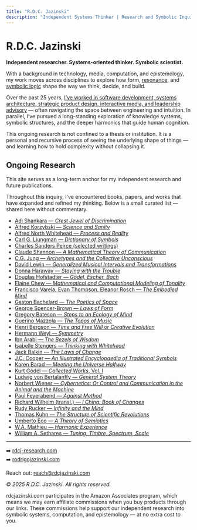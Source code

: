 ```yaml
---
title: "R.D.C. Jazinski"
description: "Independent Systems Thinker | Research and Symbolic Inquiry"
---
```


<link rel="stylesheet" href="style.css">

<link rel="icon" type="image/png" sizes="32x32" href="favicon-32x32.png">
<link rel="icon" type="image/png" sizes="16x16" href="favicon-16x16.png">
<link rel="apple-touch-icon" sizes="180x180" href="apple-touch-icon.png">
<link rel="manifest" href="site.webmanifest">
<link rel="shortcut icon" href="favicon.ico">

# R.D.C. Jazinski

**Independent researcher. Systems-oriented thinker. Symbolic scientist.**

With a background in technology, media, computation, and epistemology, my work moves across disciplines to explore how form, [resonance](https://www.symbolicresonance.com), and [symbolic logic](https://www.symbolicresonance.com) shape the way we think, decide, and build.

Over the past 25 years, [I’ve worked in software development, systems architecture, strategic product design, interactive media, and leadership advisory](https://www.rodrigojazinski.com) — often navigating the space between engineering and intuition. In parallel, I’ve pursued a long-standing exploration of knowledge systems, symbolic structures, and the deeper harmonics that guide human cognition.

This ongoing research is not confined to a thesis or institution. It is a personal and recursive process of seeing the underlying shape of things — and learning how to hold complexity without collapsing it.


## Ongoing Research

This site serves as a long-term anchor for my independent research and future publications.

Throughout this inquiry, I’ve encountered books, papers, and works that have expanded and refined my thinking. Below is a small curated list — shared here without commentary.


* [Adi Shankara — *Crest Jewel of Discrimination*](https://amzn.to/4d4atol)
* [Alfred Korzybski — *Science and Sanity*](https://amzn.to/4mhbihQ)
* [Alfred North Whitehead — *Process and Reality*](https://amzn.to/431WTNI)
* [Carl G. Liungman — *Dictionary of Symbols*](https://amzn.to/3YyKsY9)
* [Charles Sanders Peirce (selected writings)](https://amzn.to/3RS5z46)
* [Claude Shannon — *A Mathematical Theory of Communication*](https://amzn.to/4iLv02h)
* [C.G. Jung — *Archetypes and the Collective Unconscious*](https://amzn.to/3EF0Wr9)
* [David Lewin — *Generalized Musical Intervals and Transformations*](https://amzn.to/43eKUxo)
* [Donna Haraway — *Staying with the Trouble*](https://amzn.to/3SkQ1FZ)
* [Douglas Hofstadter — *Gödel, Escher, Bach*](https://amzn.to/3YxjrEv)
* [Elaine Chew — *Mathematical and Computational Modeling of Tonality*](https://amzn.to/3GHyoOj)
* [Francisco Varela, Evan Thompson, Eleanor Rosch — *The Embodied Mind*](https://amzn.to/3ED90IY)
* [Gaston Bachelard — *The Poetics of Space*](https://amzn.to/4iUavQV)
* [George Spencer-Brown — *Laws of Form*](https://amzn.to/3GHE0rI)
* [Gregory Bateson — *Steps to an Ecology of Mind*](https://amzn.to/3EXxGvH)
* [Guerino Mazzola — *The Topos of Music*](https://amzn.to/433fjxo)
* [Henri Bergson — *Time and Free Will* or *Creative Evolution*](https://amzn.to/3Srfaig)
* [Hermann Weyl — *Symmetry*](https://amzn.to/4dagsbk)
* [Ibn Arabi — *The Bezels of Wisdom*](https://amzn.to/4ddHTkw)
* [Isabelle Stengers — *Thinking with Whitehead*](https://amzn.to/3RNvRED)
* [Jack Balkin — *The Laws of Change*](https://amzn.to/3GCfvMN)
* [J.C. Cooper — *An Illustrated Encyclopaedia of Traditional Symbols*](https://amzn.to/4iLxGNe)
* [Karen Barad — *Meeting the Universe Halfway*](https://amzn.to/3GT1UR2)
* [Kurt Gödel — *Collected Works*, Vol. I](https://amzn.to/3YyBGcN)
* [Ludwig von Bertalanffy — *General System Theory*](https://amzn.to/4jHD4lG)
* [Norbert Wiener — *Cybernetics: Or Control and Communication in the Animal and the Machine*](https://amzn.to/4k56mKY)
* [Paul Feyerabend — *Against Method*](https://amzn.to/4k0i4X3)
* [Richard Wilhelm (transl.) — *I Ching: Book of Changes*](https://amzn.to/3RR9NJ9)
* [Rudy Rucker — *Infinity and the Mind*](https://amzn.to/4jK74h1)
* [Thomas Kuhn — *The Structure of Scientific Revolutions*](https://amzn.to/4iMVf8c)
* [Umberto Eco — *A Theory of Semiotics*](https://amzn.to/4jORgcY)
* [W.A. Mathieu — *Harmonic Experience*](https://amzn.to/3GERZP4)
* [William A. Sethares — *Tuning, Timbre, Spectrum, Scale*](https://amzn.to/3Z5SEPM)

---

➡️ [rdcj-research.com](https://www.rdcj-research.com)  
➡️ [rodrigojazinski.com](https://www.rodrigojazinski.com)

Reach out: [reach@rdcjazinski.com](mailto:reach@rdcjazinski.com)

_© 2025 R.D.C. Jazinski. All rights reserved._

<p class="footer-disclaimer">
rdcjazinski.com participates in the Amazon Associates program, which means we may earn affiliate commissions when you buy products through our links. These commissions help support our independent research into symbolic systems, computation, and epistemology — at no extra cost to you.
</p>

